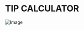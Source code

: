 # TIP CALCULATOR

![Image](https://github.com/rajeshchary1999/Tip_calculator/assets/104690664/1067c63d-cf7b-48a8-aed5-b35469e49e45)

